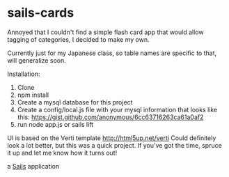 # sails-cards

Annoyed that I couldn't find a simple flash card app that would allow tagging of categories, I decided to make my own.

Currently just for my Japanese class, so table names are specific to that, will generalize soon.

Installation:
1. Clone
2. npm install
3. Create a mysql database for this project
4. Create a config/local.js file with your mysql information that looks like this: https://gist.github.com/anonymous/6cc63716263ca61a0af2
5. run node app.js or sails lift


UI is based on the Verti template http://html5up.net/verti
Could definitely look a lot better, but this was a quick project.  If you've got
the time, spruce it up and let me know how it turns out!

a [Sails](http://sailsjs.org) application
